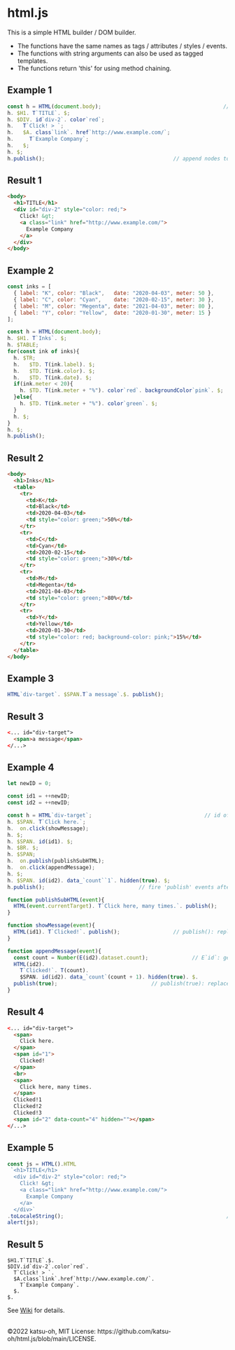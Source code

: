 # html.js

This is a simple HTML builder / DOM builder.
 - The functions have the same names as tags / attributes / styles / events.
 - The functions with string arguments can also be used as tagged templates.
 - The functions return 'this' for using method chaining.

## Example 1
```javascript
const h = HTML(document.body);                                       // target element
h. $H1. T`TITLE`. $;
h. $DIV. id`div-2`. color`red`;
h.   T`Click! > `;
h.   $A. class`link`. href`http://www.example.com/`;
h.     T`Example Company`;
h.   $;
h. $;
h.publish();                                         // append nodes to target element
```

## Result 1
```html
<body>
  <h1>TITLE</h1>
  <div id="div-2" style="color: red;">
    Click! &gt; 
    <a class="link" href="http://www.example.com/">
      Example Company
    </a>
  </div>
</body>
```

## Example 2
```javascript
const inks = [
  { label: "K", color: "Black",   date: "2020-04-03", meter: 50 },
  { label: "C", color: "Cyan",    date: "2020-02-15", meter: 30 },
  { label: "M", color: "Megenta", date: "2021-04-03", meter: 80 },
  { label: "Y", color: "Yellow",  date: "2020-01-30", meter: 15 }
];

const h = HTML(document.body);
h. $H1. T`Inks`. $;
h. $TABLE;
for(const ink of inks){                                                      // for ..
  h. $TR;
  h.   $TD. T(ink.label). $;
  h.   $TD. T(ink.color). $;
  h.   $TD. T(ink.date). $;
  if(ink.meter < 20){                                                         // if ..
    h. $TD. T(ink.meter + "%"). color`red`. backgroundColor`pink`. $;
  }else{
    h. $TD. T(ink.meter + "%"). color`green`. $;
  }
  h. $;
}
h. $;
h.publish();
```

## Result 2
```html
<body>
  <h1>Inks</h1>
  <table>
    <tr>
      <td>K</td>
      <td>Black</td>
      <td>2020-04-03</td>
      <td style="color: green;">50%</td>
    </tr>
    <tr>
      <td>C</td>
      <td>Cyan</td>
      <td>2020-02-15</td>
      <td style="color: green;">30%</td>
    </tr>
    <tr>
      <td>M</td>
      <td>Megenta</td>
      <td>2021-04-03</td>
      <td style="color: green;">80%</td>
    </tr>
    <tr>
      <td>Y</td>
      <td>Yellow</td>
      <td>2020-01-30</td>
      <td style="color: red; background-color: pink;">15%</td>
    </tr>
  </table>
</body>
```

## Example 3
```javascript
HTML`div-target`. $SPAN.T`a message`.$. publish();                        // one liner
```

## Result 3
```html
<... id="div-target">
  <span>a message</span>
</...>
```

## Example 4
```javascript
let newID = 0;

const id1 = ++newID;
const id2 = ++newID;

const h = HTML`div-target`;                                    // id of target element
h. $SPAN. T`Click here.`;
h.  on.click(showMessage);
h. $;
h. $SPAN. id(id1). $;
h. $BR. $;
h. $SPAN;
h.  on.publish(publishSubHTML);
h.  on.click(appendMessage);
h. $;
h. $SPAN. id(id2). data_`count``1`. hidden(true). $;
h.publish();                              // fire 'publish' events after replace nodes

function publishSubHTML(event){
  HTML(event.currentTarget). T`Click here, many times.`. publish();
}

function showMessage(event){
  HTML(id1). T`Clicked!`. publish();                 // publish(): replace child nodes
}

function appendMessage(event){
  const count = Number(E(id2).dataset.count);              // E`id`: get element by id
  HTML(id2).
    T`Clicked!`. T(count).
    $SPAN. id(id2). data_`count`(count + 1). hidden(true). $.
  publish(true);                              // publish(true): replace target element
}
```

## Result 4
```html
<... id="div-target">
  <span>
    Click here.
  </span>
  <span id="1">
    Clicked!
  </span>
  <br>
  <span>
    Click here, many times.
  </span>
  Clicked!1
  Clicked!2
  Clicked!3
  <span id="2" data-count="4" hidden=""></span>
</...>
```

## Example 5
```javascript
const js = HTML().HTML                                                    // from HTML
 `<h1>TITLE</h1>
  <div id="div-2" style="color: red;">
    Click! &gt; 
    <a class="link" href="http://www.example.com/">
      Example Company
    </a>
  </div>`
.toLocaleString();                                                    // to JavaScript
alert(js);
```

## Result 5
```
$H1.T`TITLE`.$.
$DIV.id`div-2`.color`red`.
  T`Click! > `.
  $A.class`link`.href`http://www.example.com/`.
    T`Example Company`.
  $.
$.
```

See [Wiki](https://github.com/katsu-oh/html.js/wiki) for details.

<br>
©2022 katsu-oh, MIT License: https://github.com/katsu-oh/html.js/blob/main/LICENSE.
